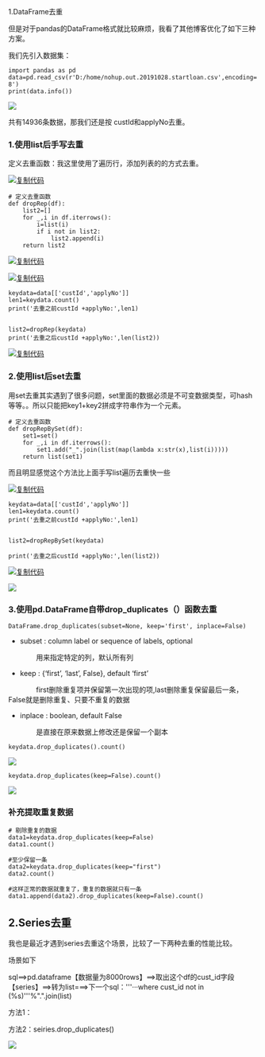 1.DataFrame去重

但是对于pandas的DataFrame格式就比较麻烦，我看了其他博客优化了如下三种方案。

我们先引入数据集：

```
import pandas as pd
data=pd.read_csv(r'D:/home/nohup.out.20191028.startloan.csv',encoding='utf-8')
print(data.info())
```

![](https://img2018.cnblogs.com/blog/1353331/201911/1353331-20191101112026122-572816556.png)

 共有14936条数据，那我们还是按 custId和applyNo去重。

### 1.使用list后手写去重

定义去重函数：我这里使用了遍历行，添加列表的的方式去重。

[![复制代码](https://common.cnblogs.com/images/copycode.gif)](javascript:void(0); "复制代码")

```
# 定义去重函数
def dropRep(df):
    list2=[]
    for _,i in df.iterrows():
        i=list(i)
        if i not in list2:
            list2.append(i)
    return list2
```

[![复制代码](https://common.cnblogs.com/images/copycode.gif)](javascript:void(0); "复制代码")

[![复制代码](https://common.cnblogs.com/images/copycode.gif)](javascript:void(0); "复制代码")

```
keydata=data[['custId','applyNo']]
len1=keydata.count()
print('去重之前custId +applyNo:',len1)


list2=dropRep(keydata)
print('去重之后custId +applyNo:',len(list2))
```

[![复制代码](https://common.cnblogs.com/images/copycode.gif)](javascript:void(0); "复制代码")

### 2.使用list后set去重

 用set去重其实遇到了很多问题，set里面的数据必须是不可变数据类型，可hash等等。。所以只能把key1+key2拼成字符串作为一个元素。

```
# 定义去重函数
def dropRepBySet(df):
    set1=set()
    for _,i in df.iterrows():
        set1.add("_".join(list(map(lambda x:str(x),list(i)))))
    return list(set1)
```

而且明显感觉这个方法比上面手写list遍历去重快一些

[![复制代码](https://common.cnblogs.com/images/copycode.gif)](javascript:void(0); "复制代码")

```
keydata=data[['custId','applyNo']]
len1=keydata.count()
print('去重之前custId +applyNo:',len1)


list2=dropRepBySet(keydata)

print('去重之后custId +applyNo:',len(list2))
```

[![复制代码](https://common.cnblogs.com/images/copycode.gif)](javascript:void(0); "复制代码")

![](https://img2018.cnblogs.com/blog/1353331/201911/1353331-20191101115446079-591170876.png)

### 3.使用pd.DataFrame自带drop_duplicates（）函数去重

```
DataFrame.drop_duplicates(subset=None, keep='first', inplace=False)
```

* subset : column label or sequence of labels, optional

　　　　用来指定特定的列，默认所有列

* keep : {‘first’, ‘last’, False}, default ‘first’

　　　　first删除重复项并保留第一次出现的项,last删除重复保留最后一条，False就是删除重复、只要不重复的数据

* inplace : boolean, default False

　　　　是直接在原来数据上修改还是保留一个副本

```
keydata.drop_duplicates().count()
```

![](https://img2018.cnblogs.com/blog/1353331/201911/1353331-20191101120133348-936956449.png)

```
keydata.drop_duplicates(keep=False).count()
```

![](https://img2018.cnblogs.com/blog/1353331/201911/1353331-20191101120150275-1535932518.png)

### 补充提取重复数据

```
# 剔除重复的数据
data1=keydata.drop_duplicates(keep=False)
data1.count()
```

```
#至少保留一条
data2=keydata.drop_duplicates(keep="first")
data2.count()
```

```
#这样正常的数据就重复了，重复的数据就只有一条
data1.append(data2).drop_duplicates(keep=False).count()
```

## 2.Series去重

我也是最近才遇到series去重这个场景，比较了一下两种去重的性能比较。

场景如下

sql==>pd.dataframe【数据量为8000rows】==>取出这个df的cust_id字段【series】==>转为list===>下一个sql：'''···where cust_id not in (%s)'''%".".join(list)

方法1：

方法2：seiries.drop_duplicates()

![](https://img2018.cnblogs.com/i-beta/1353331/201911/1353331-20191105160741242-1075231202.png)

